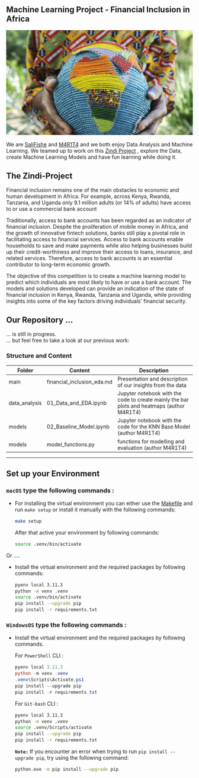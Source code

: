 ## Machine Learning Project - Financial Inclusion in Africa

![](/plots_and_pictures/africa_symbol_big.png)

We are [SaliFishe](https://github.com/SaliFishe) and 
[M4R1T4](https://github.com/M4R1T4) and we both enjoy Data Analysis and Machine Learning. We teamed up to work on this [Zindi Project](https://zindi.africa/competitions/financial-inclusion-in-africa) , explore  the Data, create Machine Learning Models and have fun learning while doing it. 



## The Zindi-Project

Financial inclusion remains one of the main obstacles to economic and human development in Africa. For example, across Kenya, Rwanda, Tanzania, and Uganda only 9.1 million adults (or 14% of adults) have access to or use a commercial bank account

Traditionally, access to bank accounts has been regarded as an indicator of financial inclusion. Despite the proliferation of mobile money in Africa, and the growth of innovative fintech solutions, banks still play a pivotal role in facilitating access to financial services. Access to bank accounts enable households to save and make payments while also helping businesses build up their credit-worthiness and improve their access to loans, insurance, and related services. Therefore, access to bank accounts is an essential contributor to long-term economic growth.

The objective of this competition is to create a machine learning model to predict which individuals are most likely to have or use a bank account. The models and solutions developed can provide an indication of the state of financial inclusion in Kenya, Rwanda, Tanzania and Uganda, while providing insights into some of the key factors driving individuals’ financial security.

## Our Repository ...

... is still in progress.  
... but feel free to take a look at our previous work:

### Structure and Content

| Folder| Content| Description|
|---|---|---|
| main| financial_inclusion_eda.md | Presentation and description of our insights from the data |
|data_analysis| 01_Data_and_EDA.ipynb | Jupyter notebook with the code to create mainly the bar plots and heatmaps (author M4R1T4)|
|models|02_Baseline_Model.ipynb| Jupyter notebook with the code for the KNN Base Model (author M4R1T4)|
|models| model_functions.py| functions for modelling and evaluation (author M4R1T4)|
---

## Set up your Environment



### **`macOS`** type the following commands : 

- For installing the virtual environment you can either use the [Makefile](Makefile) and run `make setup` or install it manually with the following commands:

     ```BASH
    make setup
    ```
    After that active your environment by following commands:
    ```BASH
    source .venv/bin/activate
    ```
Or ....
- Install the virtual environment and the required packages by following commands:

    ```BASH
    pyenv local 3.11.3
    python -m venv .venv
    source .venv/bin/activate
    pip install --upgrade pip
    pip install -r requirements.txt
    ```
    
### **`WindowsOS`** type the following commands :

- Install the virtual environment and the required packages by following commands.

   For `PowerShell` CLI :

    ```PowerShell
    pyenv local 3.11.3
    python -m venv .venv
    .venv\Scripts\Activate.ps1
    pip install --upgrade pip
    pip install -r requirements.txt
    ```

    For `Git-bash` CLI :
  
    ```BASH
    pyenv local 3.11.3
    python -m venv .venv
    source .venv/Scripts/activate
    pip install --upgrade pip
    pip install -r requirements.txt
    ```

    **`Note:`**
    If you encounter an error when trying to run `pip install --upgrade pip`, try using the following command:
    ```Bash
    python.exe -m pip install --upgrade pip
    ```
